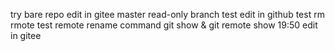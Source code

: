 try  bare repo
edit in gitee master
read-only branch test
edit in github
test rm rmote
test remote rename command
git show  & git remote show
19:50 edit in gitee
